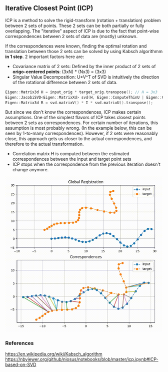 ## Iterative Closest Point (ICP)
ICP is a method to solve the rigid-transform (rotation + translation) problem between 2 sets of points. These 2 sets can be both partially or fully overlapping.
The "iterative" aspect of ICP is due to the fact that point-wise correspondences between 2 sets of data are (mostly) unknown. 

If the correspondences were known, finding the optimal rotation and translation between those 2 sets can be solved by using Kabsch algorithmm **in 1 step**. 2 important factors here are:
- Covariance matrix of 2 sets: Defined by the inner product of 2 sets of **origo-centered points**: (3xN) * (Nx3) = (3x3)
- Singular Value Decomposition: U*V^T of SVD is intuitively the direction of the rotational difference between 2 sets of data.
```c++
Eigen::Matrix3d H = input_orig * target_orig.transpose(); // H = 3x3
Eigen::JacobiSVD<Eigen::MatrixXd> svd(H, Eigen::ComputeThinU | Eigen::ComputeThinV);
Eigen::Matrix3d R = svd.matrixV() * I * svd.matrixU().transpose();
```

But since we don't know the correspondences, ICP makes certain assumptions. One of the simplest flavors of ICP takes closest points between 2 sets as correspondences. For certain number of iterations, this assumption is most probably wrong. (In the example below, this can be seen by 1-to-many correspondences). However, if 2 sets were reasonably close, this approach gets us closer to the actual correspondences, and therefore to the actual transformation. 

- Correlation matrix H is computed between the estimated correspondences between the input and target point sets
- ICP stops when the correspondence from the previous iteration doesn't change anymore.

![](/ICP/simple/2d.gif)






### References
https://en.wikipedia.org/wiki/Kabsch_algorithm
https://nbviewer.org/github/niosus/notebooks/blob/master/icp.ipynb#ICP-based-on-SVD